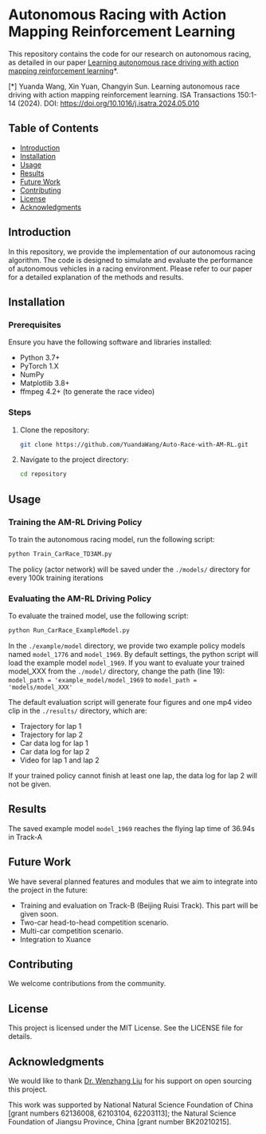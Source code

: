 # Autonomous Racing with Action Mapping Reinforcement Learning

This repository contains the code for our research on autonomous racing, as detailed in our paper [Learning autonomous race driving with action mapping reinforcement learning](https://doi.org/10.1016/j.isatra.2024.05.010)*.

[*] Yuanda Wang, Xin Yuan, Changyin Sun. Learning autonomous race driving with action mapping reinforcement learning. ISA Transactions 150:1-14 (2024). DOI: https://doi.org/10.1016/j.isatra.2024.05.010

## Table of Contents

- [Introduction](#introduction)
- [Installation](#installation)
- [Usage](#usage)
- [Results](#results)
- [Future Work](#future-work)
- [Contributing](#contributing)
- [License](#license)
- [Acknowledgments](#acknowledgments)

## Introduction

In this repository, we provide the implementation of our autonomous racing algorithm. The code is designed to simulate and evaluate the performance of autonomous vehicles in a racing environment. 
Please refer to our paper for a detailed explanation of the methods and results.

## Installation

### Prerequisites

Ensure you have the following software and libraries installed:

- Python 3.7+
- PyTorch 1.X
- NumPy
- Matplotlib 3.8+
- ffmpeg 4.2+ (to generate the race video)

### Steps

1. Clone the repository:
    ```sh
    git clone https://github.com/YuandaWang/Auto-Race-with-AM-RL.git
    ```
2. Navigate to the project directory:
    ```sh
    cd repository
    ```

## Usage

### Training the AM-RL Driving Policy

To train the autonomous racing model, run the following script:

```sh
python Train_CarRace_TD3AM.py
```
The policy (actor network) will be saved under the `./models/` directory for every 100k training iterations 

### Evaluating the AM-RL Driving Policy 

To evaluate the trained model, use the following script:

```sh
python Run_CarRace_ExampleModel.py
```

In the `./example/model` directory, we provide two example policy models named `model_1776` and `model_1969`. By default settings, the python script will load the example model `model_1969`. 
If you want to evaluate your trained model_XXX from the `./model/` directory, change the path (line 19): `model_path = 'example_model/model_1969` to `model_path = 'models/model_XXX'`

The default evaluation script will generate four figures and one mp4 video clip in the `./results/` directory, which are:

- Trajectory for lap 1 
- Trajectory for lap 2 
- Car data log for lap 1 
- Car data log for lap 2 
- Video for lap 1 and lap 2

If your trained policy cannot finish at least one lap, the data log for lap 2 will not be given.  

## Results

The saved example model `model_1969` reaches the flying lap time of 36.94s in Track-A

## Future Work

We have several planned features and modules that we aim to integrate into the project in the future:

- Training and evaluation on Track-B (Beijing Ruisi Track). This part will be given soon. 
- Two-car head-to-head competition scenario. 
- Multi-car competition scenario.
- Integration to Xuance 

## Contributing

We welcome contributions from the community. 

## License

This project is licensed under the MIT License. See the LICENSE file for details.

## Acknowledgments

We would like to thank [Dr. Wenzhang Liu](https://github.com/wenzhangliu) for his support on open sourcing this project.

This work was supported by National Natural Science Foundation of China [grant numbers 62136008, 62103104, 62203113]; 
the Natural Science Foundation of Jiangsu Province, China [grant number BK20210215].







